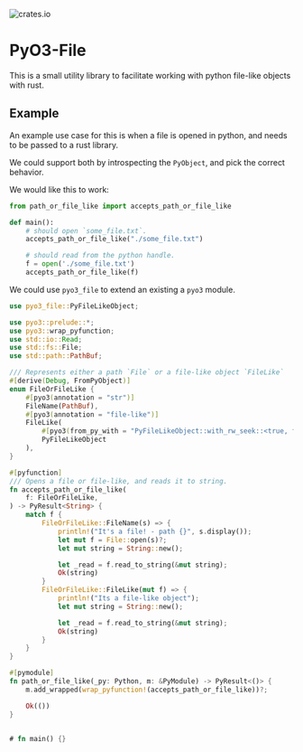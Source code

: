 ![crates.io](https://img.shields.io/crates/v/pyo3-file.svg)

# PyO3-File

This is a small utility library to facilitate working with python file-like objects with rust.

## Example

An example use case for this is when a file is opened in python, and needs to be passed to a rust library.

We could support both by introspecting the `PyObject`, and pick the correct behavior.

We would like this to work:
```python
from path_or_file_like import accepts_path_or_file_like

def main():
    # should open `some_file.txt`.
    accepts_path_or_file_like("./some_file.txt")

    # should read from the python handle.
    f = open('./some_file.txt')
    accepts_path_or_file_like(f)
```

We could use `pyo3_file` to extend an existing a `pyo3` module.

```rust
use pyo3_file::PyFileLikeObject;

use pyo3::prelude::*;
use pyo3::wrap_pyfunction;
use std::io::Read;
use std::fs::File;
use std::path::PathBuf;

/// Represents either a path `File` or a file-like object `FileLike`
#[derive(Debug, FromPyObject)]
enum FileOrFileLike {
    #[pyo3(annotation = "str")]
    FileName(PathBuf),
    #[pyo3(annotation = "file-like")]
    FileLike(
        #[pyo3(from_py_with = "PyFileLikeObject::with_rw_seek::<true, false, true>")]
        PyFileLikeObject
    ),
}

#[pyfunction]
/// Opens a file or file-like, and reads it to string.
fn accepts_path_or_file_like(
    f: FileOrFileLike,
) -> PyResult<String> {
    match f {
        FileOrFileLike::FileName(s) => {
            println!("It's a file! - path {}", s.display());
            let mut f = File::open(s)?;
            let mut string = String::new();

            let _read = f.read_to_string(&mut string);
            Ok(string)
        }
        FileOrFileLike::FileLike(mut f) => {
            println!("Its a file-like object");
            let mut string = String::new();

            let _read = f.read_to_string(&mut string);
            Ok(string)
        }
    }
}

#[pymodule]
fn path_or_file_like(_py: Python, m: &PyModule) -> PyResult<()> {
    m.add_wrapped(wrap_pyfunction!(accepts_path_or_file_like))?;

    Ok(())
}


# fn main() {}
```
